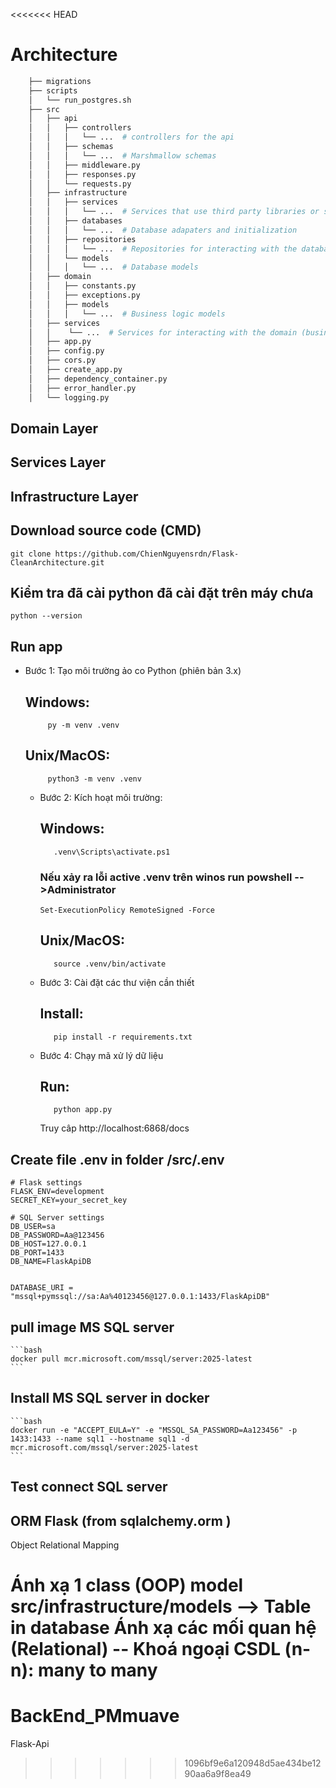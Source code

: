<<<<<<< HEAD
# Architecture

```bash
    ├── migrations
    ├── scripts
    │   └── run_postgres.sh
    ├── src
    │   ├── api
    │   │   ├── controllers
    │   │   │   └── ...  # controllers for the api
    │   │   ├── schemas
    │   │   │   └── ...  # Marshmallow schemas
    │   │   ├── middleware.py
    │   │   ├── responses.py
    │   │   └── requests.py
    │   ├── infrastructure
    │   │   ├── services
    │   │   │   └── ...  # Services that use third party libraries or services (e.g. email service)
    │   │   ├── databases
    │   │   │   └── ...  # Database adapaters and initialization
    │   │   ├── repositories
    │   │   │   └── ...  # Repositories for interacting with the databases
    │   │   └── models
    │   │   │   └── ...  # Database models
    │   ├── domain
    │   │   ├── constants.py
    │   │   ├── exceptions.py
    │   │   ├── models
    │   │   │   └── ...  # Business logic models
    │   ├── services
    │   │    └── ...  # Services for interacting with the domain (business logic)
    │   ├── app.py
    │   ├── config.py
    │   ├── cors.py
    │   ├── create_app.py
    │   ├── dependency_container.py
    │   ├── error_handler.py
    │   └── logging.py
```

## Domain Layer

## Services Layer

## Infrastructure Layer

## Download source code (CMD)
    git clone https://github.com/ChienNguyensrdn/Flask-CleanArchitecture.git
## Kiểm tra đã cài python đã cài đặt trên máy chưa
    python --version
## Run app

 - Bước 1: Tạo môi trường ảo co Python (phiên bản 3.x)
     ## Windows:
     		py -m venv .venv
     ## Unix/MacOS:
     		python3 -m venv .venv
   - Bước 2: Kích hoạt môi trường:
     ## Windows:
     		.venv\Scripts\activate.ps1
     ### Nếu xảy ra lỗi active .venv trên winos run powshell -->Administrator
         Set-ExecutionPolicy RemoteSigned -Force
     ## Unix/MacOS:
     		source .venv/bin/activate
     
   - Bước 3: Cài đặt các thư viện cần thiết
     ## Install:
     		pip install -r requirements.txt
   - Bước 4: Chạy mã xử lý dữ liệu
     ## Run:
    		python app.py


     Truy câp http://localhost:6868/docs



## Create file .env in folder /src/.env
    
    # Flask settings
    FLASK_ENV=development
    SECRET_KEY=your_secret_key
    
    # SQL Server settings
    DB_USER=sa
    DB_PASSWORD=Aa@123456
    DB_HOST=127.0.0.1
    DB_PORT=1433
    DB_NAME=FlaskApiDB
    
    
    DATABASE_URI = "mssql+pymssql://sa:Aa%40123456@127.0.0.1:1433/FlaskApiDB"

## pull image MS SQL server 
    
    ```bash
    docker pull mcr.microsoft.com/mssql/server:2025-latest
    ```
## Install MS SQL server in docker 
    ```bash
    docker run -e "ACCEPT_EULA=Y" -e "MSSQL_SA_PASSWORD=Aa123456" -p 1433:1433 --name sql1 --hostname sql1 -d  mcr.microsoft.com/mssql/server:2025-latest
    ```
## Test connect SQL server 

## ORM Flask (from sqlalchemy.orm )
Object Relational Mapping

Ánh xạ 1 class (OOP)  model src/infrastructure/models --> Table in database 
Ánh xạ các mối quan hệ (Relational) -- Khoá ngoại CSDL 
(n-n): many to many 
=======
# BackEnd_PMmuave
Flask-Api
>>>>>>> 1096bf9e6a120948d5ae434be1290aa6a9f8ea49
